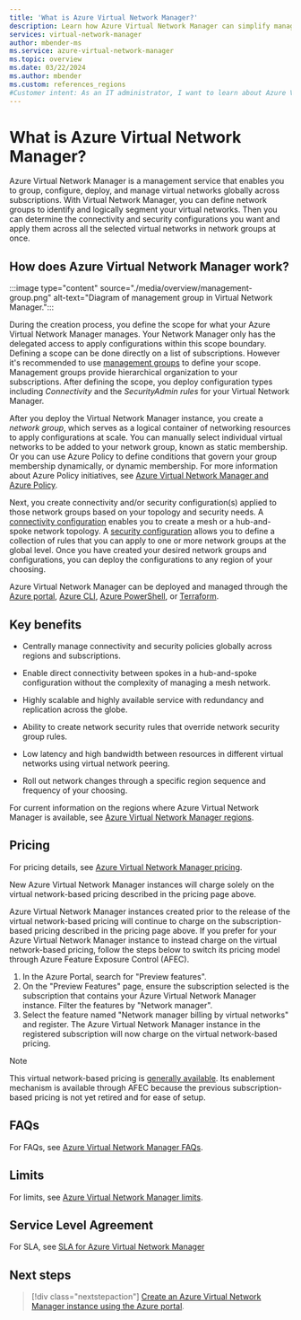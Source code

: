 ```yaml
---
title: 'What is Azure Virtual Network Manager?'
description: Learn how Azure Virtual Network Manager can simplify management and scalability of your virtual networks.
services: virtual-network-manager
author: mbender-ms
ms.service: azure-virtual-network-manager
ms.topic: overview
ms.date: 03/22/2024
ms.author: mbender
ms.custom: references_regions
#Customer intent: As an IT administrator, I want to learn about Azure Virtual Network Manager and what I can use it for.
---
```


# What is Azure Virtual Network Manager?

Azure Virtual Network Manager is a management service that enables you to group, configure, deploy, and manage virtual networks globally across subscriptions. With Virtual Network Manager, you can define network groups to identify and logically segment your virtual networks. Then you can determine the connectivity and security configurations you want and apply them across all the selected virtual networks in network groups at once.

## How does Azure Virtual Network Manager work?

:::image type="content" source="./media/overview/management-group.png" alt-text="Diagram of management group in Virtual Network Manager.":::

During the creation process, you define the scope for what your Azure Virtual Network Manager manages. Your Network Manager only has the delegated access to apply configurations within this scope boundary. Defining a scope can be done directly on a list of subscriptions. However it's recommended to use [management groups](../governance/management-groups/overview.md) to define your scope. Management groups provide hierarchical organization to your subscriptions. After defining the scope, you deploy configuration types including *Connectivity* and the *SecurityAdmin rules* for your Virtual Network Manager.

After you deploy the Virtual Network Manager instance, you create a *network group*, which serves as a logical container of networking resources to apply configurations at scale. You can manually select individual virtual networks to be added to your network group, known as static membership. Or you can use Azure Policy to define conditions that govern your group membership dynamically, or dynamic membership. For more information about Azure Policy initiatives, see [Azure Virtual Network Manager and Azure Policy](concept-network-groups.md#network-groups-and-azure-policy).  

Next, you create connectivity and/or security configuration(s) applied to those network groups based on your topology and security needs. A [connectivity configuration](concept-connectivity-configuration.md) enables you to create a mesh or a hub-and-spoke network topology. A [security configuration](concept-security-admins.md) allows you to define a collection of rules that you can apply to one or more network groups at the global level. Once you have created your desired network groups and configurations, you can deploy the configurations to any region of your choosing.

Azure Virtual Network Manager can be deployed and managed through the [Azure portal](./create-virtual-network-manager-portal.md), [Azure CLI](./create-virtual-network-manager-cli.md), [Azure PowerShell](./create-virtual-network-manager-powershell.md), or [Terraform](./create-virtual-network-manager-terraform.md).

## Key benefits

- Centrally manage connectivity and security policies globally across regions and subscriptions.

- Enable direct connectivity between spokes in a hub-and-spoke configuration without the complexity of managing a mesh network.

- Highly scalable and highly available service with redundancy and replication across the globe.

- Ability to create network security rules that override network security group rules.

- Low latency and high bandwidth between resources in different virtual networks using virtual network peering.

- Roll out network changes through a specific region sequence and frequency of your choosing.

For current information on the regions where Azure Virtual Network Manager is available, see [Azure Virtual Network Manager regions](https://azure.microsoft.com/explore/global-infrastructure/products-by-region/?products=virtual-network-manager).

## Pricing   
For pricing details, see [Azure Virtual Network Manager pricing](https://azure.microsoft.com/pricing/details/virtual-network-manager/).

New Azure Virtual Network Manager instances will charge solely on the virtual network-based pricing described in the pricing page above.

Azure Virtual Network Manager instances created prior to the release of the virtual network-based pricing will continue to charge on the subscription-based pricing described in the pricing page above. If you prefer for your Azure Virtual Network Manager instance to instead charge on the virtual network-based pricing, follow the steps below to switch its pricing model through Azure Feature Exposure Control (AFEC).

1. In the Azure Portal, search for "Preview features".
2. On the "Preview Features" page, ensure the subscription selected is the subscription that contains your Azure Virtual Network Manager instance. Filter the features by "Network manager".
3. Select the feature named "Network manager billing by virtual networks" and register. The Azure Virtual Network Manager instance in the registered subscription will now charge on the virtual network-based pricing.

> [!NOTE]
> This virtual network-based pricing is [generally available](https://azure.microsoft.com/en-us/updates/?id=480669). Its enablement mechanism is available through AFEC because the previous subscription-based pricing is not yet retired and for ease of setup.
 
## FAQs  
For FAQs, see [Azure Virtual Network Manager FAQs](faq.md).
 
## Limits  
For limits, see [Azure Virtual Network Manager limits](faq.md#what-are-the-service-limitations-of-azure-virtual-network-manager).

## Service Level Agreement
For SLA, see [SLA for Azure Virtual Network Manager](https://www.microsoft.com/licensing/docs/view/Service-Level-Agreements-SLA-for-Online-Services?lang=1)

## Next steps

> [!div class="nextstepaction"]
> [Create an Azure Virtual Network Manager instance using the Azure portal](create-virtual-network-manager-portal.md).
